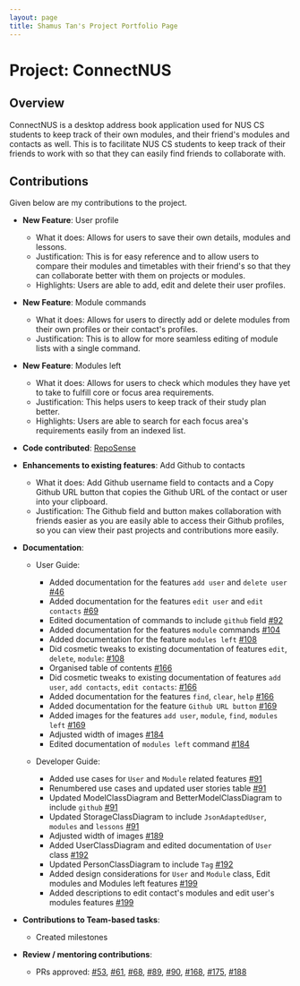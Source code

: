 ```yaml
---
layout: page
title: Shamus Tan's Project Portfolio Page
---
```


# Project: ConnectNUS

## Overview
ConnectNUS is a desktop address book application used for NUS CS students to keep track of their own modules, and their friend's modules and contacts as well. This is to facilitate NUS CS students to keep track of their friends to work with so that they can easily find friends to collaborate with.

## Contributions
Given below are my contributions to the project.

* **New Feature**: User profile
  * What it does: Allows for users to save their own details, modules and lessons.
  * Justification: This is for easy reference and to allow users to compare their modules and timetables with their friend's so that they can collaborate better with them on projects or modules.
  * Highlights: Users are able to add, edit and delete their user profiles.


* **New Feature**: Module commands
  * What it does: Allows for users to directly add or delete modules from their own profiles or their contact's profiles.
  * Justification: This is to allow for more seamless editing of module lists with a single command.


* **New Feature**: Modules left
  * What it does: Allows for users to check which modules they have yet to take to fulfill core or focus area requirements.
  * Justification: This helps users to keep track of their study plan better.
  * Highlights: Users are able to search for each focus area's requirements easily from an indexed list.


* **Code contributed**: [RepoSense](https://nus-cs2103-ay2223s1.github.io/tp-dashboard/?search=shamooose&breakdown=true&sort=groupTitle&sortWithin=title&since=2022-09-16&timeframe=commit&mergegroup=&groupSelect=groupByRepos&checkedFileTypes=docs~functional-code~test-code~other)


* **Enhancements to existing features**: Add Github to contacts
  * What it does: Add Github username field to contacts and a Copy Github URL button that copies the Github URL of the contact or user into your clipboard.
  * Justification: The Github field and button makes collaboration with friends easier as you are easily able to access their Github profiles, so you can view their past projects and contributions more easily.


* **Documentation**:
  * User Guide:
    * Added documentation for the features `add user` and `delete user` [#46](https://github.com/AY2223S1-CS2103T-T14-4/tp/pull/46)
    * Added documentation for the features `edit user` and `edit contacts` [#69](https://github.com/AY2223S1-CS2103T-T14-4/tp/pull/69)
    * Edited documentation of commands to include `github` field [#92](https://github.com/AY2223S1-CS2103T-T14-4/tp/pull/92)
    * Added documentation for the features `module` commands [#104](https://github.com/AY2223S1-CS2103T-T14-4/tp/pull/104)
    * Added documentation for the feature `modules left` [#108](https://github.com/AY2223S1-CS2103T-T14-4/tp/pull/108)
    * Did cosmetic tweaks to existing documentation of features `edit`, `delete`, `module`: [#108](https://github.com/AY2223S1-CS2103T-T14-4/tp/pull/108)
    * Organised table of contents [#166](https://github.com/AY2223S1-CS2103T-T14-4/tp/pull/166)
    * Did cosmetic tweaks to existing documentation of features `add user`, `add contacts`, `edit contacts`: [#166](https://github.com/AY2223S1-CS2103T-T14-4/tp/pull/166)
    * Added documentation for the features `find`, `clear`, `help` [#166](https://github.com/AY2223S1-CS2103T-T14-4/tp/pull/166)
    * Added documentation for the feature `Github URL button` [#169](https://github.com/AY2223S1-CS2103T-T14-4/tp/pull/169)
    * Added images for the features `add user`, `module`, `find`, `modules left` [#169](https://github.com/AY2223S1-CS2103T-T14-4/tp/pull/169)
    * Adjusted width of images [#184](https://github.com/AY2223S1-CS2103T-T14-4/tp/pull/184)
    * Edited documentation of `modules left` command [#184](https://github.com/AY2223S1-CS2103T-T14-4/tp/pull/184)

  * Developer Guide:
    * Added use cases for `User` and `Module` related features [#91](https://github.com/AY2223S1-CS2103T-T14-4/tp/pull/91)
    * Renumbered use cases and updated user stories table [#91](https://github.com/AY2223S1-CS2103T-T14-4/tp/pull/91)
    * Updated ModelClassDiagram and BetterModelClassDiagram to include `github` [#91](https://github.com/AY2223S1-CS2103T-T14-4/tp/pull/91)
    * Updated StorageClassDiagram to include `JsonAdaptedUser`, `modules` and `lessons` [#91](https://github.com/AY2223S1-CS2103T-T14-4/tp/pull/91)
    * Adjusted width of images [#189](https://github.com/AY2223S1-CS2103T-T14-4/tp/pull/189)
    * Added UserClassDiagram and edited documentation of `User` class [#192](https://github.com/AY2223S1-CS2103T-T14-4/tp/pull/192)
    * Updated PersonClassDiagram to include `Tag` [#192](https://github.com/AY2223S1-CS2103T-T14-4/tp/pull/192)
    * Added design considerations for `User` and `Module` class, Edit modules and Modules left features [#199](https://github.com/AY2223S1-CS2103T-T14-4/tp/pull/199)
    * Added descriptions to edit contact's modules and edit user's modules features [#199](https://github.com/AY2223S1-CS2103T-T14-4/tp/pull/199)


* **Contributions to Team-based tasks**:
  * Created milestones


* **Review / mentoring contributions**:
  * PRs approved: [#53](https://github.com/AY2223S1-CS2103T-T14-4/tp/pull/53), [#61](https://github.com/AY2223S1-CS2103T-T14-4/tp/pull/61), [#68](https://github.com/AY2223S1-CS2103T-T14-4/tp/pull/68), 
  [#89](https://github.com/AY2223S1-CS2103T-T14-4/tp/pull/89), [#90](https://github.com/AY2223S1-CS2103T-T14-4/tp/pull/90), [#168](https://github.com/AY2223S1-CS2103T-T14-4/tp/pull/168), 
  [#175](https://github.com/AY2223S1-CS2103T-T14-4/tp/pull/175), [#188](https://github.com/AY2223S1-CS2103T-T14-4/tp/pull/188)
